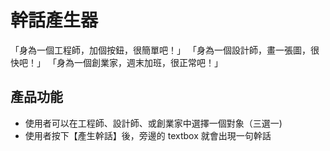 # 幹話產生器
「身為一個工程師，加個按鈕，很簡單吧！」
「身為一個設計師，畫一張圖，很快吧！」
「身為一個創業家，週末加班，很正常吧！」

## 產品功能
- 使用者可以在工程師、設計師、或創業家中選擇一個對象（三選一)
- 使用者按下【產生幹話】後，旁邊的 textbox 就會出現一句幹話

